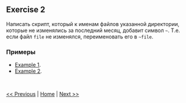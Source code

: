 ## Exercise 2

Написать скрипт, который к именам файлов указанной директории, которые не изменялись за последний месяц, добавит символ `~`. Т.е. если файл `file` не изменялся, переименовать его в `~file`.

### Примеры

- [Example 1](example02_1.md).
- [Example 2](example02_2.md).

<br>

[<< Previous](exercise01.md) | [Home](../readme.md) | [Next >>](exercise03.md)

